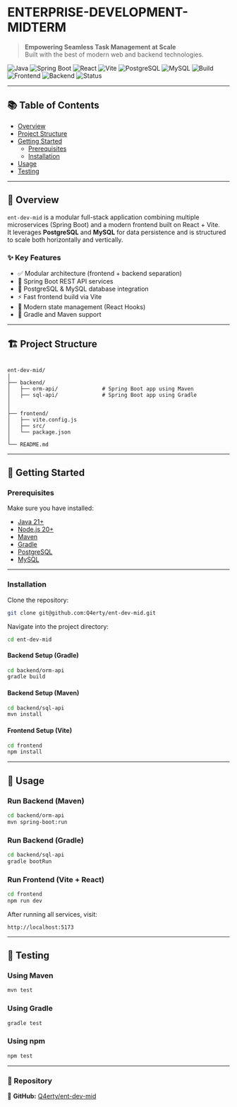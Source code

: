 # ENTERPRISE-DEVELOPMENT-MIDTERM

> **Empowering Seamless Task Management at Scale**  
> Built with the best of modern web and backend technologies.

![Java](https://img.shields.io/badge/Java-21-orange?logo=openjdk)
![Spring Boot](https://img.shields.io/badge/Spring%20Boot-3.3-brightgreen?logo=springboot)
![React](https://img.shields.io/badge/React-18-blue?logo=react)
![Vite](https://img.shields.io/badge/Vite-5-purple?logo=vite)
![PostgreSQL](https://img.shields.io/badge/PostgreSQL-16-blue?logo=postgresql)
![MySQL](https://img.shields.io/badge/MySQL-8.0-lightgrey?logo=mysql)
![Build](https://img.shields.io/badge/Build-Maven%20%7C%20Gradle-red?logo=apachemaven)
![Frontend](https://img.shields.io/badge/Frontend-Vite%20%7C%20React-61dafb?logo=react)
![Backend](https://img.shields.io/badge/Backend-SpringBoot-green?logo=spring)
![Status](https://img.shields.io/badge/Status-Active-success)

---

## 📚 Table of Contents
- [Overview](#overview)
- [Project Structure](#project-structure)
- [Getting Started](#getting-started)
  - [Prerequisites](#prerequisites)
  - [Installation](#installation)
- [Usage](#usage)
- [Testing](#testing)

---

## 🧩 Overview

`ent-dev-mid` is a modular full-stack application combining multiple microservices (Spring Boot) and a modern frontend built on React + Vite.  
It leverages **PostgreSQL** and **MySQL** for data persistence and is structured to scale both horizontally and vertically.

### ✨ Key Features
- ✅ Modular architecture (frontend + backend separation)
- 🚀 Spring Boot REST API services
- 💾 PostgreSQL & MySQL database integration
- ⚡ Fast frontend build via Vite
- 🧠 Modern state management (React Hooks)
- 🧰 Gradle and Maven support

---

## 🏗 Project Structure

```

ent-dev-mid/
│
├── backend/
│   ├── orm-api/              # Spring Boot app using Maven
│   ├── sql-api/              # Spring Boot app using Gradle
│
│
├── frontend/
│   ├── vite.config.js
│   ├── src/
│   └── package.json
│
└── README.md

````

---

## 🚀 Getting Started

### Prerequisites

Make sure you have installed:
- [Java 21+](https://adoptium.net/)
- [Node.js 20+](https://nodejs.org/)
- [Maven](https://maven.apache.org/)
- [Gradle](https://gradle.org/)
- [PostgreSQL](https://www.postgresql.org/)
- [MySQL](https://www.mysql.com/)

---

### Installation

Clone the repository:
```bash
git clone git@github.com:Q4erty/ent-dev-mid.git
````

Navigate into the project directory:

```bash
cd ent-dev-mid
```

#### Backend Setup (Gradle)

```bash
cd backend/orm-api
gradle build
```

#### Backend Setup (Maven)

```bash
cd backend/sql-api
mvn install
```

#### Frontend Setup (Vite)

```bash
cd frontend
npm install
```

---

## 🧠 Usage

### Run Backend (Maven)

```bash
cd backend/orm-api
mvn spring-boot:run
```

### Run Backend (Gradle)

```bash
cd backend/sql-api
gradle bootRun
```

### Run Frontend (Vite + React)

```bash
cd frontend
npm run dev
```

After running all services, visit:

```
http://localhost:5173
```

---

## 🧪 Testing

### Using Maven

```bash
mvn test
```

### Using Gradle

```bash
gradle test
```

### Using npm

```bash
npm test
```

---

### 🧭 Repository

🔗 **GitHub:** [Q4erty/ent-dev-mid](https://github.com/Q4erty/ent-dev-mid)
